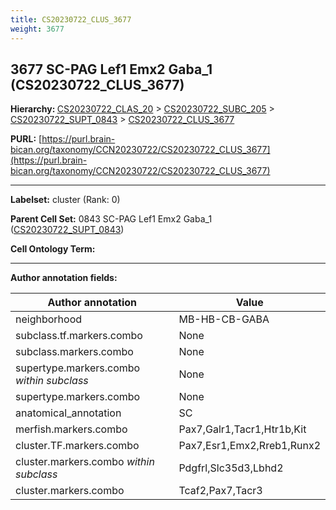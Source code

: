 ```yaml
---
title: CS20230722_CLUS_3677
weight: 3677
---
```

## 3677 SC-PAG Lef1 Emx2 Gaba_1 (CS20230722_CLUS_3677)
<b>Hierarchy: </b>
[CS20230722_CLAS_20](../CS20230722_CLAS_20) >
[CS20230722_SUBC_205](../CS20230722_SUBC_205) >
[CS20230722_SUPT_0843](../CS20230722_SUPT_0843) >
[CS20230722_CLUS_3677](../CS20230722_CLUS_3677)

**PURL:** [https://purl.brain-bican.org/taxonomy/CCN20230722/CS20230722_CLUS_3677](https://purl.brain-bican.org/taxonomy/CCN20230722/CS20230722_CLUS_3677)

---


**Labelset:** cluster (Rank: 0)

**Parent Cell Set:** 0843 SC-PAG Lef1 Emx2 Gaba_1 ([CS20230722_SUPT_0843](../CS20230722_SUPT_0843))



**Cell Ontology Term:** 

[MARKER GENES.]: #


---

[TRANSFERRED ANNOTATIONS.]: #


[AUTHOR ANNOTATION FIELDS.]: #


**Author annotation fields:**

| Author annotation | Value |
|-------------------|-------|
|neighborhood|MB-HB-CB-GABA|
|subclass.tf.markers.combo|None|
|subclass.markers.combo|None|
|supertype.markers.combo _within subclass_|None|
|supertype.markers.combo|None|
|anatomical_annotation|SC|
|merfish.markers.combo|Pax7,Galr1,Tacr1,Htr1b,Kit|
|cluster.TF.markers.combo|Pax7,Esr1,Emx2,Rreb1,Runx2|
|cluster.markers.combo _within subclass_|Pdgfrl,Slc35d3,Lbhd2|
|cluster.markers.combo|Tcaf2,Pax7,Tacr3|
